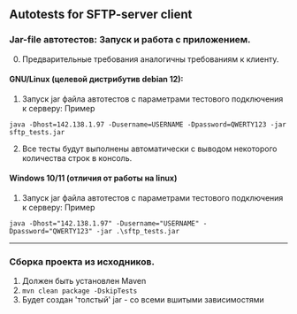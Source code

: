 ## Autotests for SFTP-server client

### Jar-file автотестов: Запуск и работа с приложением.

0. Предварительные требования аналогичны требованиям к клиенту.
 
#### GNU/Linux (целевой дистрибутив debian 12):
1. Запуск jar файла автотестов с параметрами тестового  подключения к серверу: Пример
```
java -Dhost=142.138.1.97 -Dusername=USERNAME -Dpassword=QWERTY123 -jar sftp_tests.jar
```
2. Все тесты будут выполнены автоматически с выводом некоторого количества строк в консоль.
#### Windows  10/11 (отличия от работы на linux)

1. Запуск jar файла автотестов с параметрами тестового  подключения к серверу: Пример
```
java -Dhost="142.138.1.97" -Dusername="USERNAME" -Dpassword="QWERTY123" -jar .\sftp_tests.jar
```
-------------
### Сборка проекта из исходников.
1. Должен быть установлен Maven
2.  `mvn clean package -DskipTests`
3.  Будет создан 'толстый' jar - со всеми вшитыми зависимостями
